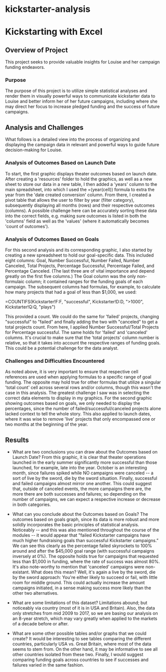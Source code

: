 # kickstarter-analysis
# Kickstarting with Excel

## Overview of Project
This project seeks to provide valuable insights for Louise and her campaign funding endeavors. 

### Purpose
The purpose of this project is to utilize simple statistical analyses and render them in visually powerful ways to communicate kickstarter data to Louise and better inform her of her future campaigns, including where she may direct her focus to increase pledged funding and the success of future campaigns. 

## Analysis and Challenges
What follows is a detailed view into the process of organizing and displaying the campaign data in relevant and powerful ways to guide future decision-making for Louise.

### Analysis of Outcomes Based on Launch Date
To start, the first graphic displays theater outcomes based on launch date. After creating a 'resources' folder to hold the graphics, as well as a new sheet to store our data in a new table, I then added a 'years' column to the main spreadsheet, into which I used the =(year(cell)) formula to extra the year from the 'date created conversion' column. From there, I created a pivot table that allows the user to filter by year (filter category), subsequently displaying all months (rows) and their respective outcomes (columns). A possible challenge here can be accurately sorting these data into the correct fields, e.g. making sure outcomes is listed in both the 'columns' field as well as the 'values' (where it automatically becomes 'count of outcomes').

### Analysis of Outcomes Based on Goals
For this second analysis and its corresponding graphic, I also started by creating a new spreadsheet to hold our goal-specific data. This included eight columns: Goal, Number Successful, Number Failed, Number Canceled, Total Projects, Percentage Successful, Percentage Failed, and Percentage Canceled. (The last three are of vital importance and depend greatly on the first five columns.) The Goal column was the only non-formulaic column; it contained ranges for the funding goals of each campaign. The subsequent columns had formulas, for example, to calculate how many projects that had a goal of less than $1,000, we used:

=COUNTIFS(Kickstarter!F:F, "successful", Kickstarter!D:D, ">1000", Kickstarter!Q:Q, "plays")

This provided a count. We could do the same for 'failed' projects, changing "successful" to "failed" and finally adding the two with "canceled" to get a total projects count. 
From here, I applied Number Successful/Total Projects for Percentage successful. The same holds for 'failed' and 'canceled' columns. 
It's crucial to make sure that the 'total projects' column number is relative, so that it takes into account the respective ranges of funding goals. This could be a potential challenge for the data analyst. 

### Challenges and Difficulties Encountered
As noted above, it is very important to ensure that respective cell references are used when applying formulas to a specific range of goal funding. The opposite may hold true for other formulas that utilize a singular 'total count' cell across several rows and/or columns, though this wasn't the case in this analysis. The greatest challenge I saw was in selecting the correct data elements to display in my graphics. For the second graphic showing outcomes based on goals, we only needed to display the percentages, since the number of failed/successful/canceled projects alone lacked context to tell the whole story. This also applied to launch dates, where it was wise to remove 'live' projects that only encompassed one or two months at the beginning of the year. 

## Results

- What are two conclusions you can draw about the Outcomes based on Launch Date?
From this graphic, it is clear that theater operations launched in the early summer significantly more successful than those launched, for example, late into the year. October is an interesting month, since failures spiked while NO campaigns were canceled -- a sort of live by the sword, die by the sword situation. Finally, successful and failed campaigns almost mirror one another. This could suggest that, outside of canceled events, the more campaigns there are, the more there are both successes and failures; so depending on the number of campaigns, we can expect a respective increase or decrease in both categories. 

- What can you conclude about the Outcomes based on Goals?
The outcomes based on goals graph, since its data is more robust and more solidly incorporates the basic principles of statistical analysis. Noticeably -- and this was also mentioned throughout the course of the modules -- it would appear that "failed Kickstarter campaigns have much higher fundraising goals than successful Kickstarter campaigns.” We can see this clearly as the percentage failed skyrockets to 100% around and after the $45,000 goal range (with successful campaigns inversely at 0%). The opposite holds true for campaigns that requested less than $1,000 in funding, where the rate of success was almost 80%. It's also note-worthy to mention that 'canceled' campaigns were non-existant. What does this mean? Well, it's again a live by the sword, die by the sword approach: You're either likely to succeed or fail, with little room for middle ground. This could actually increase the amount campaigns initiated, in a sense making success more likely than the other two alternatives.

- What are some limitations of this dataset?
Limitations abound; but noticeably via country (most of it is in USA and Britain). Also, the  data only stretches from mid 2009 to 2017, so we are basing our analysis on an 8-year stretch, which may vary greatly when applied to the markets of a decade before or after. 

- What are some other possible tables and/or graphs that we could create?
It would be interesting to see tables comparing the different countries, particularly USA vs. Great Britain, where most of the data seems to stem from. On the other hand, it may be informative to see all other countries isolated from these two. Finally, I would suggest comparing funding goals across countries to see if successes and failures varied in the same fashion. 